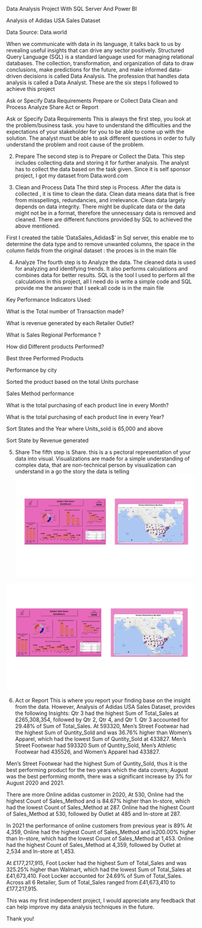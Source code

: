 Data Analysis Project With SQL Server And Power BI

Analysis of Adidas USA Sales Dataset

Data Source: Data.world

When we communicate with data in its language, it talks back to us by revealing useful insights that can drive any sector positively. Structured Query Language (SQL) is a standard language used for managing relational databases. The collection, transformation, and organization of data to draw conclusions, make predictions for the future, and make informed data-driven decisions is called Data Analysis. The profession that handles data analysis is called a Data Analyst. These are the six steps I followed to achieve this project

Ask or Specify Data Requirements
Prepare or Collect Data
Clean and Process
Analyze
Share
Act or Report

Ask or Specify Data Requirements
This is always the first step, you look at the problem/business task. you have to understand the difficulties and the expectations of your stakeholder for you to be able to come up with the solution. The analyst must be able to ask different questions in order to fully understand the problem and root cause of the problem.

2. Prepare
The second step is to Prepare or Collect the Data. This step includes collecting data and storing it for further analysis. The analyst has to collect the data based on the task given. Since it is self sponsor project, I got my dataset from Data.word.com

3. Clean and Process Data
The third step is Process. After the data is collected , it is time to clean the data. Clean data means data that is free from misspellings, redundancies, and irrelevance. Clean data largely depends on data integrity. There might be duplicate data or the data might not be in a format, therefore the unnecessary data is removed and cleaned. There are different functions provided by SQL to achieved the above mentioned.

First I created the table ‘DataSales_Adidas$’ in Sql server, this enable me to determine the data type and to remove unwanted columns, the space in the column fields from the original dataset : the proces is in the main file

4. Analyze
The fourth step is to Analyze the data. The cleaned data is used for analyzing and identifying trends. It also performs calculations and combines data for better results. SQL is the tool I used to perform all the calculations in this project, all I need do is write a simple code and SQL provide me the answer that I seek:all code is in the main file

Key Performance Indicators Used:

What is the Total number of Transaction made?

What is revenue generated by each Retailer Outlet?

What is Sales Regional Performance ?

How did Different products Performed?

Best three Performed Products

Performance by city

Sorted the product based on the total Units purchase

Sales Method performance

What is the total purchasing of each product line in every Month?

What is the total purchasing of each product line in every Year?

Sort States and the Year where Units_sold is 65,000 and above

Sort State by Revenue generated

5. Share
The fifth step is Share. this is a s pectoral representation of your data into visual. Visualizations are made for a simple understanding of complex data, that are non-technical person by visualization can understand in a go the story the data is telling
![Alt text](image.png)

![Alt text](image-1.png)

6. Act or Report
This is where you report your finding base on the insight from the data. However, Analysis of Adidas USA Sales Dataset, provides the following Insights:
Qtr 3 had the highest Sum of Total_Sales at £265,308,354, followed by Qtr 2, Qtr 4, and Qtr 1. Qtr 3 accounted for 29.48% of Sum of Total_Sales. At 593320, Men’s Street Footwear had the highest Sum of Quntity_Sold and was 36.76% higher than Women’s Apparel, which had the lowest Sum of Quntity_Sold at 433827. Men’s Street Footwear had 593320 Sum of Quntity_Sold, Men’s Athletic Footwear had 435526, and Women’s Apparel had 433827.

Men’s Street Footwear had the highest Sum of Quntity_Sold, thus it is the best performing product for the two years which the data covers; August was the best performing month, there was a significant increase by 3% for August 2020 and 2021.

There are more Online adidas customer in 2020, At 530, Online had the highest Count of Sales_Method and is 84.67% higher than In-store, which had the lowest Count of Sales_Method at 287. Online had the highest Count of Sales_Method at 530, followed by Outlet at 485 and In-store at 287.

In 2021 the performance of online customers from previous year is 89% At 4,359, Online had the highest Count of Sales_Method and is200.00% higher than In-store, which had the lowest Count of Sales_Method at 1,453. Online had the highest Count of Sales_Method at 4,359, followed by Outlet at 2,534 and In-store at 1,453.

At £177,217,915, Foot Locker had the highest Sum of Total_Sales and was 325.25% higher than Walmart, which had the lowest Sum of Total_Sales at £41,673,410. Foot Locker accounted for 24.69% of Sum of Total_Sales. Across all 6 Retailer, Sum of Total_Sales ranged from £41,673,410 to £177,217,915.

This was my first independent project, I would appreciate any feedback that can help improve my data analysis techniques in the future.

Thank you!